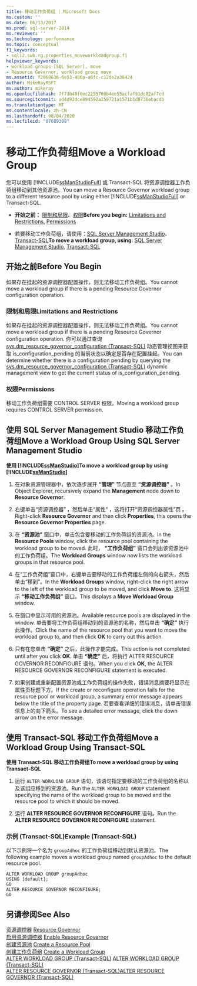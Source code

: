```yaml
---
title: 移动工作负荷组 | Microsoft Docs
ms.custom: ''
ms.date: 06/13/2017
ms.prod: sql-server-2014
ms.reviewer: ''
ms.technology: performance
ms.topic: conceptual
f1_keywords:
- sql12.swb.rg.properties_moveworkloadgroup.f1
helpviewer_keywords:
- workload groups [SQL Server], move
- Resource Governor, workload group move
ms.assetid: f2068636-6e53-486a-a6fc-c12de2a38424
author: MikeRayMSFT
ms.author: mikeray
ms.openlocfilehash: 7f73b48f0ec2255760b4ee55acfaf91dc02af7cd
ms.sourcegitcommit: ad4d92dce894592a259721a1571b1d8736abacdb
ms.translationtype: MT
ms.contentlocale: zh-CN
ms.lasthandoff: 08/04/2020
ms.locfileid: "87689308"
---
```

# <a name="move-a-workload-group"></a><span data-ttu-id="2fff5-102">移动工作负荷组</span><span class="sxs-lookup"><span data-stu-id="2fff5-102">Move a Workload Group</span></span>
  <span data-ttu-id="2fff5-103">您可以使用 [!INCLUDE[ssManStudioFull](../../includes/ssmanstudiofull-md.md)] 或 Transact-SQL 将资源调控器工作负荷组移动到其他资源池。</span><span class="sxs-lookup"><span data-stu-id="2fff5-103">You can move a Resource Governor workload group to a different resource pool by using either [!INCLUDE[ssManStudioFull](../../includes/ssmanstudiofull-md.md)] or Transact-SQL.</span></span>  
  
-   <span data-ttu-id="2fff5-104">**开始之前：** [限制和局限](#LimitationsRestrictions)、[权限](#Permissions)</span><span class="sxs-lookup"><span data-stu-id="2fff5-104">**Before you begin:**  [Limitations and Restrictions](#LimitationsRestrictions), [Permissions](#Permissions)</span></span>  
  
-   <span data-ttu-id="2fff5-105">若要移动工作负荷组，请使用：[SQL Server Management Studio](#MoveWGSSMS)、[Transact-SQL](#MoveWGTSQL)</span><span class="sxs-lookup"><span data-stu-id="2fff5-105">**To move a workload group, using:**  [SQL Server Management Studio](#MoveWGSSMS), [Transact-SQL](#MoveWGTSQL)</span></span>  
  
##  <a name="before-you-begin"></a><a name="BeforeYouBegin"></a> <span data-ttu-id="2fff5-106">开始之前</span><span class="sxs-lookup"><span data-stu-id="2fff5-106">Before You Begin</span></span>  
 <span data-ttu-id="2fff5-107">如果存在挂起的资源调控器配置操作，则无法移动工作负荷组。</span><span class="sxs-lookup"><span data-stu-id="2fff5-107">You cannot move a workload group if there is a pending Resource Governor configuration operation.</span></span>  
  
###  <a name="limitations-and-restrictions"></a><a name="LimitationsRestrictions"></a> <span data-ttu-id="2fff5-108">限制和局限</span><span class="sxs-lookup"><span data-stu-id="2fff5-108">Limitations and Restrictions</span></span>  
 <span data-ttu-id="2fff5-109">如果存在挂起的资源调控器配置操作，则无法移动工作负荷组。</span><span class="sxs-lookup"><span data-stu-id="2fff5-109">You cannot move a workload group if there is a pending Resource Governor configuration operation.</span></span> <span data-ttu-id="2fff5-110">你可以通过查询 [sys.dm_resource_governor_configuration (Transact-SQL)](/sql/relational-databases/system-dynamic-management-views/sys-dm-resource-governor-configuration-transact-sql) 动态管理视图来获取 is_configuration_pending 的当前状态以确定是否存在配置挂起。</span><span class="sxs-lookup"><span data-stu-id="2fff5-110">You can determine whether there is a configuration pending by querying the [sys.dm_resource_governor_configuration &#40;Transact-SQL&#41;](/sql/relational-databases/system-dynamic-management-views/sys-dm-resource-governor-configuration-transact-sql) dynamic management view to get the current status of is_configuration_pending.</span></span>  
  
###  <a name="permissions"></a><a name="Permissions"></a> <span data-ttu-id="2fff5-111">权限</span><span class="sxs-lookup"><span data-stu-id="2fff5-111">Permissions</span></span>  
 <span data-ttu-id="2fff5-112">移动工作负荷组需要 CONTROL SERVER 权限。</span><span class="sxs-lookup"><span data-stu-id="2fff5-112">Moving a workload group requires CONTROL SERVER permission.</span></span>  
  
##  <a name="move-a-workload-group-using-sql-server-management-studio"></a><a name="MoveWGSSMS"></a> <span data-ttu-id="2fff5-113">使用 SQL Server Management Studio 移动工作负荷组</span><span class="sxs-lookup"><span data-stu-id="2fff5-113">Move a Workload Group Using SQL Server Management Studio</span></span>  
 <span data-ttu-id="2fff5-114">**使用 [!INCLUDE[ssManStudio](../../includes/ssmanstudio-md.md)]**</span><span class="sxs-lookup"><span data-stu-id="2fff5-114">**To move a workload group by using [!INCLUDE[ssManStudio](../../includes/ssmanstudio-md.md)]**</span></span>  
  
1.  <span data-ttu-id="2fff5-115">在对象资源管理器中，依次逐步展开 **“管理”** 节点直至 **“资源调控器”** 。</span><span class="sxs-lookup"><span data-stu-id="2fff5-115">In Object Explorer, recursively expand the **Management** node down to **Resource Governor**.</span></span>  
  
2.  <span data-ttu-id="2fff5-116">右键单击“资源调控器”  ，然后单击“属性” ，这将打开“资源调控器属性”页  。</span><span class="sxs-lookup"><span data-stu-id="2fff5-116">Right-click **Resource Governor** and then click **Properties**, this opens the **Resource Governor Properties** page.</span></span>  
  
3.  <span data-ttu-id="2fff5-117">在 **“资源池”** 窗口中，单击包含要移动的工作负荷组的资源池。</span><span class="sxs-lookup"><span data-stu-id="2fff5-117">In the **Resource Pools** window, click the resource pool containing the workload group to be moved.</span></span> <span data-ttu-id="2fff5-118">此时， **“工作负荷组”** 窗口会列出该资源池中的工作负荷组。</span><span class="sxs-lookup"><span data-stu-id="2fff5-118">The **Workload Groups** window now lists the workload groups in that resource pool.</span></span>  
  
4.  <span data-ttu-id="2fff5-119">在“工作负荷组”窗口中，右键单击要移动的工作负荷组左侧的向右箭头，然后单击“移到”。</span><span class="sxs-lookup"><span data-stu-id="2fff5-119">In the **Workload Groups** window, right-click the right arrow to the left of the workload group to be moved, and click **Move to**.</span></span> <span data-ttu-id="2fff5-120">这将显示 **“移动工作负荷组”** 窗口。</span><span class="sxs-lookup"><span data-stu-id="2fff5-120">This displays a **Move Workload Group** window.</span></span>  
  
5.  <span data-ttu-id="2fff5-121">在窗口中显示可用的资源池。</span><span class="sxs-lookup"><span data-stu-id="2fff5-121">Available resource pools are displayed in the window.</span></span> <span data-ttu-id="2fff5-122">单击要将工作负荷组移动到的资源池的名称，然后单击 **“确定”** 执行此操作。</span><span class="sxs-lookup"><span data-stu-id="2fff5-122">Click the name of the resource pool that you want to move the workload group to, and then click **OK** to carry out this action.</span></span>  
  
6.  <span data-ttu-id="2fff5-123">只有在您单击 **“确定”** 之后，此操作才能完成。</span><span class="sxs-lookup"><span data-stu-id="2fff5-123">This action is not completed until after you click **OK**.</span></span> <span data-ttu-id="2fff5-124">单击 **“确定”** 后，将执行 ALTER RESOURCE GOVERNOR RECONFIGURE 语句。</span><span class="sxs-lookup"><span data-stu-id="2fff5-124">When you click **OK**, the ALTER RESOURCE GOVERNOR RECONFIGURE statement is executed.</span></span>  
  
7.  <span data-ttu-id="2fff5-125">如果创建或重新配置资源池或工作负荷组的操作失败，错误消息摘要将显示在属性页标题下方。</span><span class="sxs-lookup"><span data-stu-id="2fff5-125">If the create or reconfigure operation fails for the resource pool or workload group, a summary error message appears below the title of the property page.</span></span> <span data-ttu-id="2fff5-126">若要查看详细的错误消息，请单击错误信息上的向下箭头。</span><span class="sxs-lookup"><span data-stu-id="2fff5-126">To see a detailed error message, click the down arrow on the error message.</span></span>  
  
##  <a name="move-a-workload-group-using-transact-sql"></a><a name="MoveWGTSQL"></a> <span data-ttu-id="2fff5-127">使用 Transact-SQL 移动工作负荷组</span><span class="sxs-lookup"><span data-stu-id="2fff5-127">Move a Workload Group Using Transact-SQL</span></span>  
 <span data-ttu-id="2fff5-128">**使用 Transact-SQL 移动工作负荷组**</span><span class="sxs-lookup"><span data-stu-id="2fff5-128">**To move a workload group by using Transact-SQL**</span></span>  
  
1.  <span data-ttu-id="2fff5-129">运行 `ALTER WORKLOAD GROUP` 语句，该语句指定要移动的工作负荷组的名称以及该组应移到的资源池。</span><span class="sxs-lookup"><span data-stu-id="2fff5-129">Run the `ALTER WORKLOAD GROUP` statement specifying the name of the workload group to be moved and the resource pool to which it should be moved.</span></span>  
  
2.  <span data-ttu-id="2fff5-130">运行 **ALTER RESOURCE GOVERNOR RECONFIGURE** 语句。</span><span class="sxs-lookup"><span data-stu-id="2fff5-130">Run the **ALTER RESOURCE GOVERNOR RECONFIGURE** statement.</span></span>  
  
### <a name="example-transact-sql"></a><span data-ttu-id="2fff5-131">示例 (Transact-SQL)</span><span class="sxs-lookup"><span data-stu-id="2fff5-131">Example (Transact-SQL)</span></span>  
 <span data-ttu-id="2fff5-132">以下示例将一个名为 `groupAdhoc` 的工作负荷组移动到默认资源池。</span><span class="sxs-lookup"><span data-stu-id="2fff5-132">The following example moves a workload group named `groupAdhoc` to the default resource pool.</span></span>  
  
```  
ALTER WORKLOAD GROUP groupAdhoc  
USING [default];  
GO  
ALTER RESOURCE GOVERNOR RECONFIGURE;  
GO  
```  
  
## <a name="see-also"></a><span data-ttu-id="2fff5-133">另请参阅</span><span class="sxs-lookup"><span data-stu-id="2fff5-133">See Also</span></span>  
 <span data-ttu-id="2fff5-134">[资源调控器](resource-governor.md) </span><span class="sxs-lookup"><span data-stu-id="2fff5-134">[Resource Governor](resource-governor.md) </span></span>  
 <span data-ttu-id="2fff5-135">[启用资源调控器](enable-resource-governor.md) </span><span class="sxs-lookup"><span data-stu-id="2fff5-135">[Enable Resource Governor](enable-resource-governor.md) </span></span>  
 <span data-ttu-id="2fff5-136">[创建资源池](create-a-resource-pool.md) </span><span class="sxs-lookup"><span data-stu-id="2fff5-136">[Create a Resource Pool](create-a-resource-pool.md) </span></span>  
 <span data-ttu-id="2fff5-137">[创建工作负荷组](create-a-workload-group.md) </span><span class="sxs-lookup"><span data-stu-id="2fff5-137">[Create a Workload Group](create-a-workload-group.md) </span></span>  
 <span data-ttu-id="2fff5-138">[ALTER WORKLOAD GROUP (Transact-SQL)](/sql/t-sql/statements/alter-workload-group-transact-sql) </span><span class="sxs-lookup"><span data-stu-id="2fff5-138">[ALTER WORKLOAD GROUP &#40;Transact-SQL&#41;](/sql/t-sql/statements/alter-workload-group-transact-sql) </span></span>  
 [<span data-ttu-id="2fff5-139">ALTER RESOURCE GOVERNOR (Transact-SQL)</span><span class="sxs-lookup"><span data-stu-id="2fff5-139">ALTER RESOURCE GOVERNOR &#40;Transact-SQL&#41;</span></span>](/sql/t-sql/statements/alter-resource-governor-transact-sql)  
  
  
